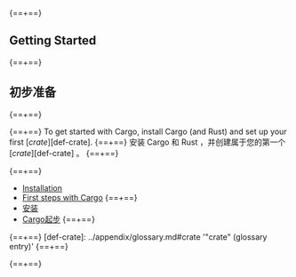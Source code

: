 {==+==}
## Getting Started
{==+==}
## 初步准备
{==+==}

{==+==}
To get started with Cargo, install Cargo (and Rust) and set up your first
[*crate*][def-crate].
{==+==}
安装 Cargo 和 Rust ，并创建属于您的第一个 [*crate*][def-crate] 。
{==+==}

{==+==}
* [Installation](installation.md)
* [First steps with Cargo](first-steps.md)
{==+==}
* [安装](installation.md)
* [Cargo起步](first-steps.md)
{==+==}

{==+==}
[def-crate]:  ../appendix/glossary.md#crate  '"crate" (glossary entry)'
{==+==}

{==+==}
